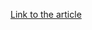 [Link to the article](https://www.fortinet.com/blog/threat-research/evil-extractor-all-in-one-stealer)
